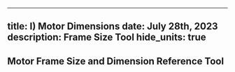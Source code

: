 -----
title: I) Motor Dimensions
date: July 28th, 2023
description: Frame Size Tool
hide_units: true
-----

## Motor Frame Size and Dimension Reference Tool
